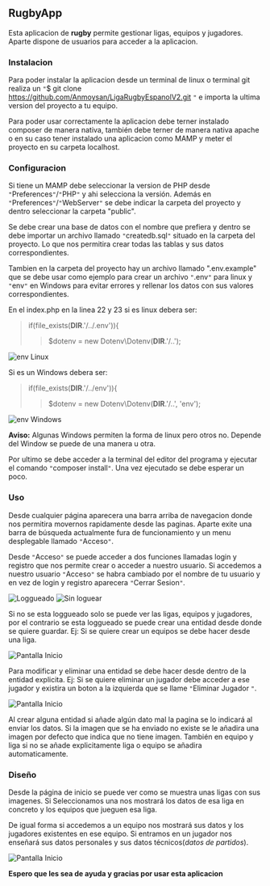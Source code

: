 ## RugbyApp ##

Esta aplicacion de **rugby** permite gestionar ligas, equipos y jugadores. Aparte dispone de usuarios para acceder a la aplicacion.

### Instalacion ###

Para poder instalar la aplicacion desde un terminal de linux o terminal git realiza un `"`$ git clone https://github.com/Anmoysan/LigaRugbyEspanolV2.git `"` e importa la ultima version del proyecto a tu equipo.

Para poder usar correctamente la aplicacion debe terner instalado composer de manera nativa, también debe terner de manera nativa apache o en su caso tener instalado una aplicacion como MAMP y meter el proyecto en su carpeta localhost.

### Configuracion ###

Si tiene un MAMP debe seleccionar la version de PHP desde `"`Preferences`"`/`"`PHP`"` y ahi selecciona la versión. Además en `"`Preferences`"`/`"`WebServer`"` se debe indicar la carpeta del proyecto y dentro seleccionar la carpeta "public".

Se debe crear una base de datos con el nombre que prefiera y dentro se debe importar un archivo llamado `"`createdb.sql`"` situado en la carpeta del proyecto. Lo que nos permitira crear todas las tablas y sus datos correspondientes.

Tambien en la carpeta del proyecto hay un archivo llamado ".env.example" que se debe usar como ejemplo para crear un archivo `"`.env`"` para linux y `"`env`"` en Windows para evitar errores y rellenar los datos con sus valores correspondientes.

En el index.php en la linea 22 y 23 si es linux debera ser:

>if(file_exists(__DIR__.'/../.env')){
>>   $dotenv = new Dotenv\Dotenv(__DIR__.'/..');

![env Linux](https://imgur.com/uP6I4BF.png)

Si es un Windows debera ser:

>if(file_exists(__DIR__.'/../env')){
>>   $dotenv = new Dotenv\Dotenv(__DIR__.'/..', 'env');

![env Windows](https://imgur.com/8iRm5P6.png)

**Aviso:** Algunas Windows permiten la forma de linux pero otros no. Depende del Window se puede de una manera u otra.

Por ultimo se debe acceder a la terminal del editor del programa y ejecutar el comando `"`composer install`"`. Una vez ejecutado se debe esperar un poco.

### Uso ###

Desde cualquier página aparecera una barra arriba de navegacion donde nos permitira movernos rapidamente desde las paginas. Aparte exite una barra de búsqueda actualmente fura de funcionamiento y un menu desplegable llamado `"`Acceso`"`.

Desde `"`Acceso`"` se puede acceder a dos funciones llamadas login y registro que nos permite crear o acceder a nuestro usuario. Si accedemos a nuestro usuario `"`Acceso`"` se habra cambiado por el nombre de tu usuario y en vez de login y registro aparecera `"`Cerrar Sesion`"`.

![Loggueado](https://imgur.com/BYTvSJO.png)
![Sin loguear](https://imgur.com/59c9pS9.png)

Si no se esta loggueado solo se puede ver las ligas, equipos y jugadores, por el contrario se esta loggueado se puede crear una entidad desde donde se quiere guardar.
Ej: Si se quiere crear un equipos se debe hacer desde una liga.

![Pantalla Inicio](https://imgur.com/TE1mSZO.png)

Para modificar y eliminar una entidad se debe hacer desde dentro de la entidad explicita. Ej: Si se quiere eliminar un jugador debe acceder a ese jugador y existira un boton a la izquierda que se llame `"`Eliminar Jugador `"`.

![Pantalla Inicio](https://imgur.com/YvnxeFn.png)

Al crear alguna entidad si añade algún dato mal la pagina se lo indicará al enviar los datos. Si la imagen que se ha enviado no existe se le añadira una imagen por defecto que indica que no tiene imagen. También en equipo y liga si no se añade explicitamente liga o equipo se añadira automaticamente.

### Diseño ###

Desde la página de inicio se puede ver como se muestra unas ligas con sus imagenes. Si Seleccionamos una nos mostrará los datos de esa liga en concreto y los equipos que jueguen esa liga.

De igual forma si accedemos a un equipo nos mostrará sus datos y los jugadores existentes en ese equipo. Si entramos en un jugador nos enseñará sus datos personales y sus datos técnicos(*datos de partidos*).

![Pantalla Inicio](https://imgur.com/eEwr9dT.png)

**Espero que les sea de ayuda y gracias por usar esta aplicacion**
